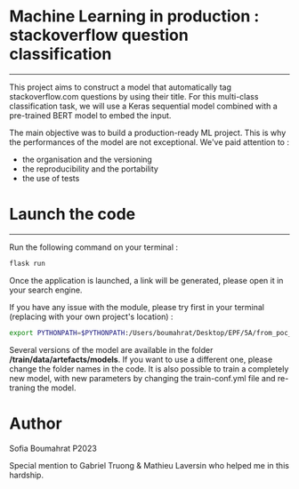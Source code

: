 # Machine Learning in production : stackoverflow question classification

---

This project aims to construct a model that automatically tag stackoverflow.com questions by using their title. For this multi-class classification task, we will use a Keras sequential model combined with a pre-trained BERT model to embed the input.

The main objective was to build a production-ready ML project. This is why the performances of the model are not exceptional. We've paid attention to :
- the organisation and the versioning 
- the reproducibility and the portability
- the use of tests
# Launch the code

---

Run the following command on your terminal : 
```bash
flask run
```
Once the application is launched, a link will be generated, please open it in your search engine.

If you have any issue with the module, please try first in your terminal (replacing with your own project's location) :

```bash
export PYTHONPATH=$PYTHONPATH:/Users/boumahrat/Desktop/EPF/5A/from_poc_to_prod/poc-to-prod-capstone
```

Several versions of the model are available in the folder **/train/data/artefacts/models**. If you want to use a different one, please change the folder names in the code. It is also possible to train a completely new model, with new parameters by changing the train-conf.yml file and re-traning the model.

# Author
Sofia Boumahrat P2023

Special mention to Gabriel Truong & Mathieu Laversin who helped me in this hardship.

